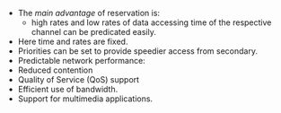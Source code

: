 - The *main advantage* of reservation is:
	- high rates and low rates of data accessing time of the respective channel can be predicated easily.
- Here time and rates are fixed.
- Priorities can be set to provide speedier access from secondary. 
- Predictable network performance:
- Reduced contention
- Quality of Service (QoS) support
- Efficient use of bandwidth.
- Support for multimedia applications.
